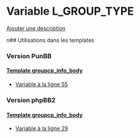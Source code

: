 # Variable L_GROUP_TYPE
[Ajouter une description](https://fa-tvars.appspot.com/L_GROUP_TYPE)

n## Utilisations dans les templates

### Version PunBB

#### [Template groupcp_info_body](punbb/groupcp_info_body.md)
* [Variable à la ligne 55](../punbb/groupcp_info_body.tpl#L55)

### Version phpBB2

#### [Template groupcp_info_body](subsilver/groupcp_info_body.md)
* [Variable à la ligne 29](../subsilver/groupcp_info_body.tpl#L29)